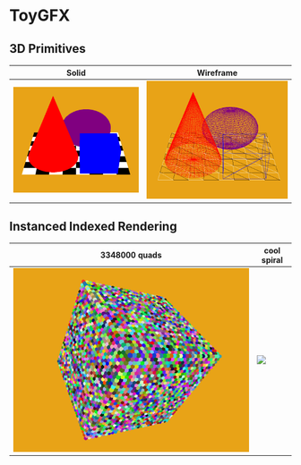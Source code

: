 # ToyGFX

## 3D Primitives

| Solid |  Wireframe |
|---|---|
|  ![](ToyGFX/Resources/ForReadMe/PRIM_S.png) | ![](ToyGFX/Resources/ForReadMe/PRIM_W.png) |

## Instanced Indexed Rendering

| 3348000 quads |  cool spiral |
|---|---|
|  ![](ToyGFX/Resources/ForReadMe/Instanced_15.png) | ![](ToyGFX/Resources/ForReadMe/Spiral.gif) |